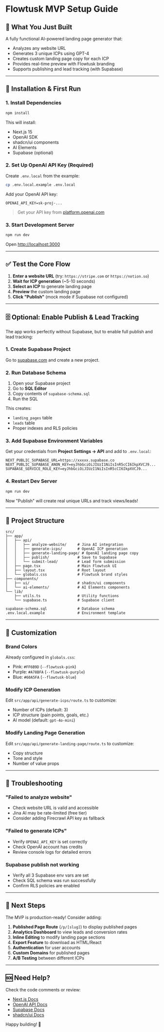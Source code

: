 # Flowtusk MVP Setup Guide

## 🎯 What You Just Built

A fully functional AI-powered landing page generator that:
- Analyzes any website URL
- Generates 3 unique ICPs using GPT-4
- Creates custom landing page copy for each ICP
- Provides real-time preview with Flowtusk branding
- Supports publishing and lead tracking (with Supabase)

---

## 🚀 Installation & First Run

### 1. Install Dependencies

```bash
npm install
```

This will install:
- Next.js 15
- OpenAI SDK
- shadcn/ui components
- AI Elements
- Supabase (optional)

### 2. Set Up OpenAI API Key (Required)

Create `.env.local` from the example:
```bash
cp .env.local.example .env.local
```

Add your OpenAI API key:
```env
OPENAI_API_KEY=sk-proj-...
```

> Get your API key from [platform.openai.com](https://platform.openai.com/api-keys)

### 3. Start Development Server

```bash
npm run dev
```

Open [http://localhost:3000](http://localhost:3000)

---

## ✅ Test the Core Flow

1. **Enter a website URL** (try: `https://stripe.com` or `https://notion.so`)
2. **Wait for ICP generation** (~5-10 seconds)
3. **Select an ICP** to generate landing page
4. **Preview** the custom landing page
5. **Click "Publish"** (mock mode if Supabase not configured)

---

## 🗄️ Optional: Enable Publish & Lead Tracking

The app works perfectly without Supabase, but to enable full publish and lead tracking:

### 1. Create Supabase Project

Go to [supabase.com](https://supabase.com/dashboard) and create a new project.

### 2. Run Database Schema

1. Open your Supabase project
2. Go to **SQL Editor**
3. Copy contents of `supabase-schema.sql`
4. Run the SQL

This creates:
- `landing_pages` table
- `leads` table
- Proper indexes and RLS policies

### 3. Add Supabase Environment Variables

Get your credentials from **Project Settings → API** and add to `.env.local`:

```env
NEXT_PUBLIC_SUPABASE_URL=https://xxxxx.supabase.co
NEXT_PUBLIC_SUPABASE_ANON_KEY=eyJhbGciOiJIUzI1NiIsInR5cCI6IkpXVCJ9...
SUPABASE_SERVICE_ROLE_KEY=eyJhbGciOiJIUzI1NiIsInR5cCI6IkpXVCJ9...
```

### 4. Restart Dev Server

```bash
npm run dev
```

Now "Publish" will create real unique URLs and track views/leads!

---

## 📁 Project Structure

```
src/
├── app/
│   ├── api/
│   │   ├── analyze-website/     # Jina AI integration
│   │   ├── generate-icps/       # OpenAI ICP generation
│   │   ├── generate-landing-page/ # OpenAI landing page copy
│   │   ├── publish/             # Save to Supabase
│   │   └── submit-lead/         # Lead form submission
│   ├── page.tsx                 # Main Flowtusk UI
│   ├── layout.tsx               # Root layout
│   └── globals.css              # Flowtusk brand styles
├── components/
│   ├── ui/                      # shadcn/ui components
│   └── ai-elements/             # AI Elements components
└── lib/
    ├── utils.ts                 # Utility functions
    └── supabase.ts              # Supabase client

supabase-schema.sql              # Database schema
.env.local.example               # Environment template
```

---

## 🎨 Customization

### Brand Colors

Already configured in `globals.css`:
- Pink: `#FF6B9D` (`--flowtusk-pink`)
- Purple: `#A78BFA` (`--flowtusk-purple`)
- Blue: `#60A5FA` (`--flowtusk-blue`)

### Modify ICP Generation

Edit `src/app/api/generate-icps/route.ts` to customize:
- Number of ICPs (default: 3)
- ICP structure (pain points, goals, etc.)
- AI model (default: `gpt-4o-mini`)

### Modify Landing Page Generation

Edit `src/app/api/generate-landing-page/route.ts` to customize:
- Copy structure
- Tone and style
- Number of value props

---

## 🐛 Troubleshooting

### "Failed to analyze website"
- Check website URL is valid and accessible
- Jina AI may be rate-limited (free tier)
- Consider adding Firecrawl API key as fallback

### "Failed to generate ICPs"
- Verify `OPENAI_API_KEY` is set correctly
- Check OpenAI account has credits
- Review console logs for detailed errors

### Supabase publish not working
- Verify all 3 Supabase env vars are set
- Check SQL schema was run successfully
- Confirm RLS policies are enabled

---

## 🚢 Next Steps

The MVP is production-ready! Consider adding:

1. **Published Page Route** (`/p/[slug]`) to display published pages
2. **Analytics Dashboard** to view leads and conversion rates
3. **Inline Editing** to modify landing page sections
4. **Export Feature** to download as HTML/React
5. **Authentication** for user accounts
6. **Custom Domains** for published pages
7. **A/B Testing** between different ICPs

---

## 🆘 Need Help?

Check the code comments or review:
- [Next.js Docs](https://nextjs.org/docs)
- [OpenAI API Docs](https://platform.openai.com/docs)
- [Supabase Docs](https://supabase.com/docs)
- [shadcn/ui Docs](https://ui.shadcn.com)

Happy building! 🎉
